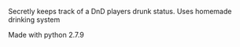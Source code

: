 Secretly keeps track of a DnD players drunk status. Uses homemade drinking system

Made with python 2.7.9